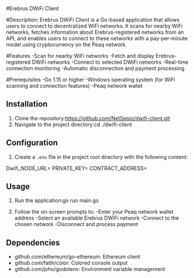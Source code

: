 #Erebrus DWiFi Client

#Description:
Erebrus DWiFi Client is a Go-based application that allows users to connect to decentralized WiFi networks. It scans for nearby WiFi networks, fetches information about Erebrus-registered networks from an API, and enables users to connect to these networks with a pay-per-minute model using cryptocurrency on the Peaq network.

#Features
-Scan for nearby WiFi networks
-Fetch and display Erebrus-registered DWiFi networks
-Connect to selected DWiFi networks
-Real-time connection monitoring
-Automatic disconnection and payment processing

#Prerequisites
-Go 1.15 or higher
-Windows operating system (for WiFi scanning and connection features)
-Peaq network wallet

## Installation

1. Clone the repository:https://github.com/NetSepio/dwifi-client.git
2. Navigate to the project directory:cd ./dwifi-client

## Configuration

1. Create a `.env` file in the project root directory with the following content:

Dwifi_NODE_URL=
PRIVATE_KEY=
CONTRACT_ADDRESS=

## Usage

1. Run the application:go run main.go


2. Follow the on-screen prompts to:
-Enter your Peaq network wallet address
-Select an available Erebrus DWiFi network
-Connect to the chosen network
-Disconnect and process payment

## Dependencies

- github.com/ethereum/go-ethereum: Ethereum client
- github.com/fatih/color: Colored console output
- github.com/joho/godotenv: Environment variable management
